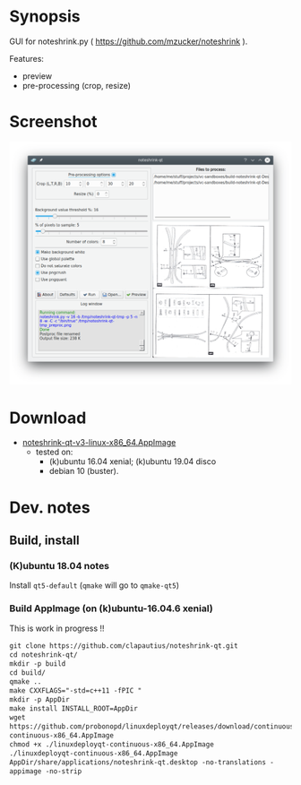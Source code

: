 Synopsis
=========

GUI for noteshrink.py ( https://github.com/mzucker/noteshrink ).

Features:
 * preview
 * pre-processing (crop, resize)

Screenshot
==========

![Screenshot](https://github.com/clapautius/noteshrink-qt/blob/master/doc/noteshrink-qt-screenshot.png)

Download
========

 * [noteshrink-qt-v3-linux-x86_64.AppImage](https://github.com/clapautius/noteshrink-qt/releases/download/v3/noteshrink-qt-v3-x86_64.AppImage)
    * tested on:
        * (k)ubuntu 16.04 xenial; (k)ubuntu 19.04 disco
        * debian 10 (buster).

Dev. notes
==========

Build, install
--------------

### (K)ubuntu 18.04 notes

Install `qt5-default` (`qmake` will go to `qmake-qt5`)

### Build AppImage (on (k)ubuntu-16.04.6 xenial)

This is work in progress !!

    git clone https://github.com/clapautius/noteshrink-qt.git
    cd noteshrink-qt/
    mkdir -p build
    cd build/
    qmake ..
    make CXXFLAGS="-std=c++11 -fPIC "
    mkdir -p AppDir
    make install INSTALL_ROOT=AppDir
    wget https://github.com/probonopd/linuxdeployqt/releases/download/continuous/linuxdeployqt-continuous-x86_64.AppImage
    chmod +x ./linuxdeployqt-continuous-x86_64.AppImage
    ./linuxdeployqt-continuous-x86_64.AppImage AppDir/share/applications/noteshrink-qt.desktop -no-translations -appimage -no-strip
